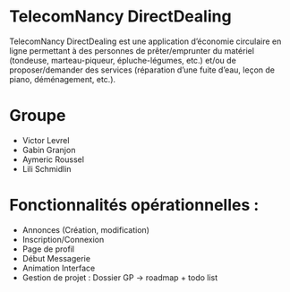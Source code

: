 # TelecomNancy DirectDealing
TelecomNancy DirectDealing est une application d’économie circulaire en ligne permettant à
des personnes de prêter/emprunter du matériel (tondeuse, marteau-piqueur, épluche-légumes,
etc.) et/ou de proposer/demander des services (réparation d’une fuite d’eau, leçon de piano,
déménagement, etc.). 

# Groupe 
- Victor Levrel 
- Gabin Granjon
- Aymeric Roussel 
- Lili Schmidlin

# Fonctionnalités opérationnelles : 
- Annonces (Création, modification)
- Inscription/Connexion
- Page de profil
- Début Messagerie
- Animation Interface
- Gestion de projet : Dossier GP -> roadmap + todo list